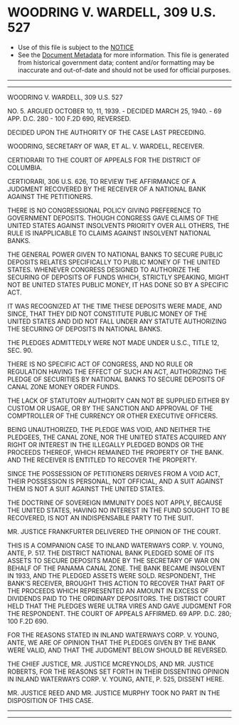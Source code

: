 ---
---

# WOODRING V. WARDELL, 309 U.S. 527

* Use of this file is subject to the [NOTICE](https://github.com/publicdocs/notice/blob/master/NOTICE)
* See the [Document Metadata](../../../) for more information.
  This file is generated from historical government data; content and/or formatting may be inaccurate and out-of-date and should not be used for official purposes.

----------
----------

WOODRING V. WARDELL, 309 U.S. 527

NO. 5.  ARGUED OCTOBER 10, 11, 1939.  - DECIDED MARCH 25, 1940.  - 69 APP. D.C. 280 - 100 F.2D 690, REVERSED.

DECIDED UPON THE AUTHORITY OF THE CASE LAST PRECEDING.

WOODRING, SECRETARY OF WAR, ET AL. V. WARDELL, RECEIVER.

CERTIORARI TO THE COURT OF APPEALS FOR THE DISTRICT OF COLUMBIA.

CERTIORARI, 306 U.S. 626, TO REVIEW THE AFFIRMANCE OF A JUDGMENT RECOVERED BY THE RECEIVER OF A NATIONAL BANK AGAINST THE PETITIONERS.

THERE IS NO CONGRESSIONAL POLICY GIVING PREFERENCE TO GOVERNMENT DEPOSITS.  THOUGH CONGRESS GAVE CLAIMS OF THE UNITED STATES AGAINST INSOLVENTS PRIORITY OVER ALL OTHERS, THE RULE IS INAPPLICABLE TO CLAIMS AGAINST INSOLVENT NATIONAL BANKS.

THE GENERAL POWER GIVEN TO NATIONAL BANKS TO SECURE PUBLIC DEPOSITS RELATES SPECIFICALLY TO PUBLIC MONEY OF THE UNITED STATES.  WHENEVER CONGRESS DESIGNED TO AUTHORIZE THE SECURING OF DEPOSITS OF FUNDS WHICH, STRICTLY SPEAKING, MIGHT NOT BE UNITED STATES PUBLIC MONEY, IT HAS DONE SO BY A SPECIFIC ACT.

IT WAS RECOGNIZED AT THE TIME THESE DEPOSITS WERE MADE, AND SINCE, THAT THEY DID NOT CONSTITUTE PUBLIC MONEY OF THE UNITED STATES AND DID NOT FALL UNDER ANY STATUTE AUTHORIZING THE SECURING OF DEPOSITS IN NATIONAL BANKS.

THE PLEDGES ADMITTEDLY WERE NOT MADE UNDER U.S.C., TITLE 12, SEC. 90.

THERE IS NO SPECIFIC ACT OF CONGRESS, AND NO RULE OR REGULATION HAVING THE EFFECT OF SUCH AN ACT, AUTHORIZING THE PLEDGE OF SECURITIES BY NATIONAL BANKS TO SECURE DEPOSITS OF CANAL ZONE MONEY ORDER FUNDS.

THE LACK OF STATUTORY AUTHORITY CAN NOT BE SUPPLIED EITHER BY CUSTOM OR USAGE, OR BY THE SANCTION AND APPROVAL OF THE COMPTROLLER OF THE CURRENCY OR OTHER EXECUTIVE OFFICERS.

BEING UNAUTHORIZED, THE PLEDGE WAS VOID, AND NEITHER THE PLEDGEES, THE CANAL ZONE, NOR THE UNITED STATES ACQUIRED ANY RIGHT OR INTEREST IN THE ILLEGALLY PLEDGED BONDS OR THE PROCEEDS THEREOF, WHICH REMAINED THE PROPERTY OF THE BANK.  AND THE RECEIVER IS ENTITLED TO RECOVER THE PROPERTY.

SINCE THE POSSESSION OF PETITIONERS DERIVES FROM A VOID ACT, THEIR POSSESSION IS PERSONAL, NOT OFFICIAL, AND A SUIT AGAINST THEM IS NOT A SUIT AGAINST THE UNITED STATES.

THE DOCTRINE OF SOVEREIGN IMMUNITY DOES NOT APPLY, BECAUSE THE UNITED STATES, HAVING NO INTEREST IN THE FUND SOUGHT TO BE RECOVERED, IS NOT AN INDISPENSABLE PARTY TO THE SUIT.

MR. JUSTICE FRANKFURTER DELIVERED THE OPINION OF THE COURT.

THIS IS A COMPANION CASE TO INLAND WATERWAYS CORP. V. YOUNG, ANTE, P. 517.  THE DISTRICT NATIONAL BANK PLEDGED SOME OF ITS ASSETS TO SECURE DEPOSITS MADE BY THE SECRETARY OF WAR ON BEHALF OF THE PANAMA CANAL ZONE.  THE BANK BECAME INSOLVENT IN 1933, AND THE PLEDGED ASSETS WERE SOLD.  RESPONDENT, THE BANK'S RECEIVER, BROUGHT THIS ACTION TO RECOVER THAT PART OF THE PROCEEDS WHICH REPRESENTED AN AMOUNT IN EXCESS OF DIVIDENDS PAID TO THE ORDINARY DEPOSITORS.  THE DISTRICT COURT HELD THAT THE PLEDGES WERE ULTRA VIRES AND GAVE JUDGMENT FOR THE RESPONDENT.  THE COURT OF APPEALS AFFIRMED.  69 APP. D.C. 280; 100 F.2D 690.

FOR THE REASONS STATED IN INLAND WATERWAYS CORP. V. YOUNG, ANTE, WE ARE OF OPINION THAT THE PLEDGES GIVEN BY THE BANK WERE VALID, AND THAT THE JUDGMENT BELOW SHOULD BE REVERSED.

THE CHIEF JUSTICE, MR. JUSTICE MCREYNOLDS, AND MR. JUSTICE ROBERTS, FOR THE REASONS SET FORTH IN THEIR DISSENTING OPINION IN INLAND WATERWAYS CORP. V. YOUNG, ANTE, P. 525, DISSENT HERE.

MR. JUSTICE REED AND MR. JUSTICE MURPHY TOOK NO PART IN THE DISPOSITION OF THIS CASE.


----------
----------


